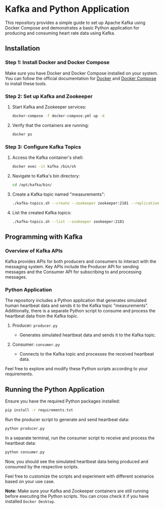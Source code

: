 # Kafka and Python Application

This repository provides a simple guide to set up Apache Kafka using Docker Compose and demonstrates a basic Python application for producing and consuming heart rate data using Kafka.

## Installation

### Step 1: Install Docker and Docker Compose
Make sure you have Docker and Docker Compose installed on your system. You can follow the official documentation for [Docker](https://docs.docker.com/get-docker/) and [Docker Compose](https://docs.docker.com/compose/install/) to install these tools.

### Step 2: Set up Kafka and Zookeeper

1. Start Kafka and Zookeeper services:
   ```bash
   docker-compose -f docker-compose.yml up -d
   ```

6. Verify that the containers are running:
   ```bash
   docker ps
   ```

### Step 3: Configure Kafka Topics
1. Access the Kafka container's shell:
   ```bash
   docker exec -it kafka /bin/sh
   ```

2. Navigate to Kafka's bin directory:
   ```bash
   cd /opt/kafka/bin/
   ```

3. Create a Kafka topic named "measurements":
   ```bash
   ./kafka-topics.sh --create --zookeeper zookeeper:2181 --replication-factor 1 --partitions 1 --topic measurements
   ```

4. List the created Kafka topics:
   ```bash
   ./kafka-topics.sh --list --zookeeper zookeeper:2181
   ```

## Programming with Kafka

### Overview of Kafka APIs

Kafka provides APIs for both producers and consumers to interact with the messaging system. Key APIs include the Producer API for sending messages and the Consumer API for subscribing to and processing messages.

### Python Application

The repository includes a Python application that generates simulated human heartbeat data and sends it to the Kafka topic "measurements". Additionally, there is a separate Python script to consume and process the heartbeat data from the Kafka topic.

1. Producer: `producer.py`
   - Generates simulated heartbeat data and sends it to the Kafka topic.

2. Consumer: `consumer.py`
   - Connects to the Kafka topic and processes the received heartbeat data.

Feel free to explore and modify these Python scripts according to your requirements.

## Running the Python Application

Ensure you have the required Python packages installed:
```bash
pip install -r requirements.txt
```

Run the producer script to generate and send heartbeat data:
```bash
python producer.py
```

In a separate terminal, run the consumer script to receive and process the heartbeat data:
```bash
python consumer.py
```

Now, you should see the simulated heartbeat data being produced and consumed by the respective scripts.

Feel free to customize the scripts and experiment with different scenarios based on your use case.

**Note:** Make sure your Kafka and Zookeeper containers are still running before executing the Python scripts. You can cross check it if you have installed `Docker Desktop`.

